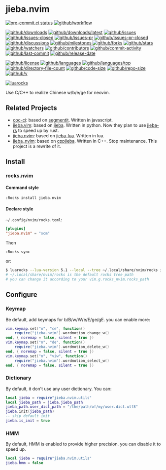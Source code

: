 # jieba.nvim

[![pre-commit.ci status](https://results.pre-commit.ci/badge/github/Freed-Wu/jieba.nvim/main.svg)](https://results.pre-commit.ci/latest/github/Freed-Wu/jieba.nvim/main)
[![github/workflow](https://github.com/Freed-Wu/jieba.nvim/actions/workflows/main.yml/badge.svg)](https://github.com/Freed-Wu/jieba.nvim/actions)

[![github/downloads](https://shields.io/github/downloads/Freed-Wu/jieba.nvim/total)](https://github.com/Freed-Wu/jieba.nvim/releases)
[![github/downloads/latest](https://shields.io/github/downloads/Freed-Wu/jieba.nvim/latest/total)](https://github.com/Freed-Wu/jieba.nvim/releases/latest)
[![github/issues](https://shields.io/github/issues/Freed-Wu/jieba.nvim)](https://github.com/Freed-Wu/jieba.nvim/issues)
[![github/issues-closed](https://shields.io/github/issues-closed/Freed-Wu/jieba.nvim)](https://github.com/Freed-Wu/jieba.nvim/issues?q=is%3Aissue+is%3Aclosed)
[![github/issues-pr](https://shields.io/github/issues-pr/Freed-Wu/jieba.nvim)](https://github.com/Freed-Wu/jieba.nvim/pulls)
[![github/issues-pr-closed](https://shields.io/github/issues-pr-closed/Freed-Wu/jieba.nvim)](https://github.com/Freed-Wu/jieba.nvim/pulls?q=is%3Apr+is%3Aclosed)
[![github/discussions](https://shields.io/github/discussions/Freed-Wu/jieba.nvim)](https://github.com/Freed-Wu/jieba.nvim/discussions)
[![github/milestones](https://shields.io/github/milestones/all/Freed-Wu/jieba.nvim)](https://github.com/Freed-Wu/jieba.nvim/milestones)
[![github/forks](https://shields.io/github/forks/Freed-Wu/jieba.nvim)](https://github.com/Freed-Wu/jieba.nvim/network/members)
[![github/stars](https://shields.io/github/stars/Freed-Wu/jieba.nvim)](https://github.com/Freed-Wu/jieba.nvim/stargazers)
[![github/watchers](https://shields.io/github/watchers/Freed-Wu/jieba.nvim)](https://github.com/Freed-Wu/jieba.nvim/watchers)
[![github/contributors](https://shields.io/github/contributors/Freed-Wu/jieba.nvim)](https://github.com/Freed-Wu/jieba.nvim/graphs/contributors)
[![github/commit-activity](https://shields.io/github/commit-activity/w/Freed-Wu/jieba.nvim)](https://github.com/Freed-Wu/jieba.nvim/graphs/commit-activity)
[![github/last-commit](https://shields.io/github/last-commit/Freed-Wu/jieba.nvim)](https://github.com/Freed-Wu/jieba.nvim/commits)
[![github/release-date](https://shields.io/github/release-date/Freed-Wu/jieba.nvim)](https://github.com/Freed-Wu/jieba.nvim/releases/latest)

[![github/license](https://shields.io/github/license/Freed-Wu/jieba.nvim)](https://github.com/Freed-Wu/jieba.nvim/blob/main/LICENSE)
[![github/languages](https://shields.io/github/languages/count/Freed-Wu/jieba.nvim)](https://github.com/Freed-Wu/jieba.nvim)
[![github/languages/top](https://shields.io/github/languages/top/Freed-Wu/jieba.nvim)](https://github.com/Freed-Wu/jieba.nvim)
[![github/directory-file-count](https://shields.io/github/directory-file-count/Freed-Wu/jieba.nvim)](https://github.com/Freed-Wu/jieba.nvim)
[![github/code-size](https://shields.io/github/languages/code-size/Freed-Wu/jieba.nvim)](https://github.com/Freed-Wu/jieba.nvim)
[![github/repo-size](https://shields.io/github/repo-size/Freed-Wu/jieba.nvim)](https://github.com/Freed-Wu/jieba.nvim)
[![github/v](https://shields.io/github/v/release/Freed-Wu/jieba.nvim)](https://github.com/Freed-Wu/jieba.nvim)

[![luarocks](https://img.shields.io/luarocks/v/Freed-Wu/jieba.nvim)](https://luarocks.org/modules/Freed-Wu/jieba.nvim)

Use C/C++ to realize Chinese w/b/e/ge for neovim.

## Related Projects

- [coc-ci](https://github.com/fannheyward/coc-ci): based on
  [segmentit](https://github.com/linonetwo/segmentit). Written in javascript.
- [jieba.vim](https://github.com/kkew3/jieba.vim): based on
  [jieba](https://github.com/fxsjy/jieba). Written in python. Now they plan to
  use [jieba-rs](https://github.com/messense/jieba-rs) to speed up by rust.
- [jieba.nvim](https://github.com/neo451/jieba.nvim): based on
  [jieba-lua](https://github.com/neo451/jieba-lua). Written in lua.
- [jieba_nvim](https://github.com/cathaysia/jieba_nvim): based on
  [cppjieba](https://github.com/yanyiwu/cppjieba). Written in C++. Stop
  maintenance. This project is a rewrite of it.

## Install

### rocks.nvim

#### Command style

```vim
:Rocks install jieba.nvim
```

#### Declare style

`~/.config/nvim/rocks.toml`:

```toml
[plugins]
"jieba.nvim" = "scm"
```

Then

```vim
:Rocks sync
```

or:

```sh
$ luarocks --lua-version 5.1 --local --tree ~/.local/share/nvim/rocks install jieba.nvim
# ~/.local/share/nvim/rocks is the default rocks tree path
# you can change it according to your vim.g.rocks_nvim.rocks_path
```

## Configure

### Keymap

Be default, add keymaps for b/B/w/W/e/E/ge/gE. you can enable more:

```lua
vim.keymap.set("n", "ce", function()
    require("jieba.nvim").wordmotion_change_w()
end, { noremap = false, silent = true })
vim.keymap.set("n", "de", function()
    require("jieba.nvim").wordmotion_delete_w()
end, { noremap = false, silent = true })
vim.keymap.set("n", "viw", function()
    require("jieba.nvim").wordmotion_select_w()
end, { noremap = false, silent = true })
```

### Dictionary

By default, it don't use any user dictionary. You can:

```lua
local jieba = require"jieba.nvim.utils"
local jieba_path = jieba.jieba_path
jieba_path.user_dict_path = "/the/path/of/my/user.dict.utf8"
jieba.init(jieba_path)
-- skip default init
jieba.is_init = true
```

### HMM

By default, HMM is enabled to provide higher precision. you can disable it to
speed up.

```lua
local jieba = require"jieba.nvim.utils"
jieba.hmm = false
```
